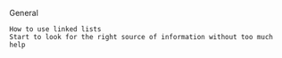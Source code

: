 General

    How to use linked lists
    Start to look for the right source of information without too much help

